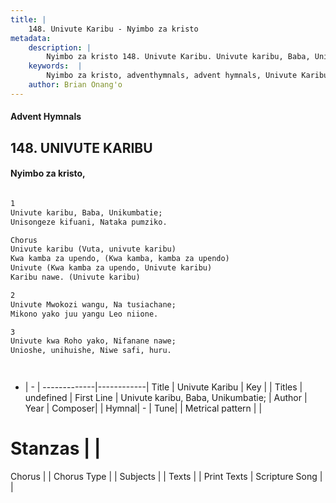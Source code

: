 ```yaml
---
title: |
    148. Univute Karibu - Nyimbo za kristo
metadata:
    description: |
        Nyimbo za kristo 148. Univute Karibu. Univute karibu, Baba, Unikumbatie;  Unisongeze kifuani, Nataka pumziko.    Chorus Univute karibu (Vuta, univute karibu)    Kwa kamba za upendo, (Kwa kamba, kamba za upendo)    Univute (Kwa kamba za upendo, Univute karibu)   Karibu nawe. (Univute karibu)  
    keywords:  |
        Nyimbo za kristo, adventhymnals, advent hymnals, Univute Karibu, Univute karibu, Baba, Unikumbatie; . 
    author: Brian Onang'o
---
```


#### Advent Hymnals
## 148. UNIVUTE KARIBU
####  Nyimbo za kristo,

```txt

1
Univute karibu, Baba, Unikumbatie; 
Unisongeze kifuani, Nataka pumziko.  

Chorus
Univute karibu (Vuta, univute karibu)   
Kwa kamba za upendo, (Kwa kamba, kamba za upendo)   
Univute (Kwa kamba za upendo, Univute karibu)  
Karibu nawe. (Univute karibu)

2
Univute Mwokozi wangu, Na tusiachane; 
Mikono yako juu yangu Leo niione.

3
Univute kwa Roho yako, Nifanane nawe; 
Unioshe, unihuishe, Niwe safi, huru.




```

- |   -  |
-------------|------------|
Title | Univute Karibu |
Key |  |
Titles | undefined |
First Line | Univute karibu, Baba, Unikumbatie;  |
Author | 
Year | 
Composer| |
Hymnal|  - |
Tune|  |
Metrical pattern | |
# Stanzas |  |
Chorus |  |
Chorus Type |  |
Subjects | |
Texts |  |
Print Texts | 
Scripture Song |  |
    
